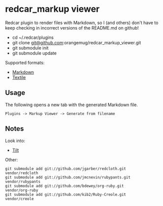 # redcar_markup viewer
Redcar plugin to render files with Markdown, so I (and others) don't have to keep checking in incorrect versions of the README.md on github!

 * cd ~/.redcar/plugins
 * git clone git@github.com:orangemug/redcar_markup_viewer.git
 * git submodule init
 * git submodule update

Supported formats:

 * [Markdown](http://daringfireball.net/projects/markdown/)
 * [Textile](http://en.wikipedia.org/wiki/Textile_%28markup_language%29)


## Usage
The following opens a new tab with the generated Markdown file.

    Plugins -> Markup Viewer -> Generate from filename

## Notes
Look into:

 * [Tilt](https://github.com/rtomayko/tilt)

Other:

    git submodule add git://github.com/jgarber/redcloth.git       vendor/redcloth
    git submodule add git://github.com/jmcnevin/rubypants.git     vendor/rubypants
    git submodule add git://github.com/bdewey/org-ruby.git        vendor/org-ruby
    git submodule add git://github.com/kib2/Ruby-Creole.git       vendor/creole
